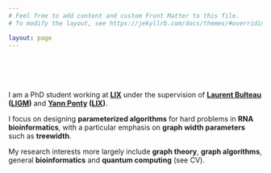 ```yaml
---
# Feel free to add content and custom Front Matter to this file.
# To modify the layout, see https://jekyllrb.com/docs/themes/#overriding-theme-defaults

layout: page
---
```

<br/><br/>
<br/><br/>
I am a PhD student working at **[LIX](https://www.lix.polytechnique.fr/)** 
under the supervision of **[Laurent Bulteau](http://igm.univ-mlv.fr/~bulteau/)
([LIGM](http://ligm.u-pem.fr/))**
and **[Yann Ponty](http://www.lix.polytechnique.fr/~ponty/) ([LIX](https://www.lix.polytechnique.fr/))**. 


I focus on designing **parameterized algorithms**
for hard problems in **RNA bioinformatics**, with a particular
emphasis on **graph width parameters** such as **treewidth**. 


My research interests more largely include **graph theory**, 
**graph algorithms**, general **bioinformatics** and **quantum computing** (see CV).
